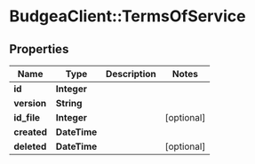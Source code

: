 # BudgeaClient::TermsOfService

## Properties
Name | Type | Description | Notes
------------ | ------------- | ------------- | -------------
**id** | **Integer** |  | 
**version** | **String** |  | 
**id_file** | **Integer** |  | [optional] 
**created** | **DateTime** |  | 
**deleted** | **DateTime** |  | [optional] 


